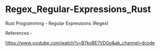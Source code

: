 # Regex_Regular-Expressions_Rust
Rust Programming  - Regular Expressions (Regex)

References - 

https://www.youtube.com/watch?v=B7koBE7VDGo&ab_channel=dcode
